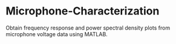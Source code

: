# Microphone-Characterization
Obtain frequency response and power spectral density plots from microphone voltage data using MATLAB.
